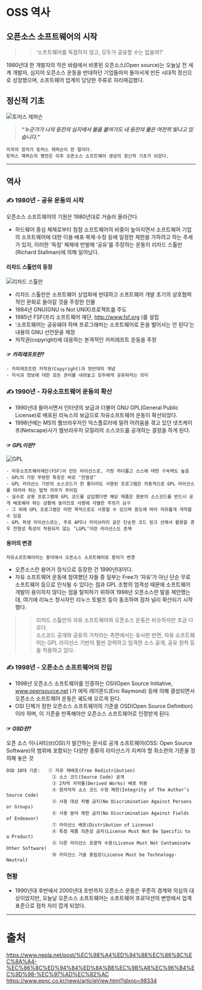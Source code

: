 # OSS 역사

## 오픈소스 소프트웨어의 시작
>> ‘소프트웨어를 독점하지 않고, 모두가 공유할 수는 없을까?'  

1980년대 한 개발자의 작은 바람에서 비롯된 오픈소스(Open source)는 오늘날 전 세계 개발자, 심지어 오픈소스 운동을 반대하던 기업들마저 돌아서게 만든 시대적 정신으로 성장했으며, 소프트웨어 업계의 당당한 주류로 자리매김했다.

## 정신적 기초
![토머스 제퍼슨](http://www.sisunnews.co.kr/news/photo/201901/96189_213002_4548.jpg)

> ***“누군가가 나의 등잔의 심지에서 불을 붙여가도 내 등잔의 불은 여전히 빛나고 있습니다.”***  
```
미국의 정치가 토머스 제퍼슨이 한 말이다.   
토머스 제퍼슨의 명언은 이후 오픈소스 소프트웨어 생성의 정신적 기초가 되었다.
```

* * *

## 역사

### ✍ 1980년 - 공유 운동의 시작
오픈소스 소프트웨어의 기원은 1980년대로 거슬러 올라간다.  
* 하드웨어 중심 체제로부터 점점 소프트웨어의 비중이 높아지면서 소프트웨어 기업의 소프트웨어에 대한 이용·배포·복제·수정 등에 일정한 제한을 가하려고 하는 추세가 있자, 이러한 ‘독점’ 체제에 반발해 ‘공유’를 주장하는 운동이 리차드 스톨만(Richard Stallman)에 의해 일어났다.


#### 리차드 스톨만의 등장
![리차드 스톨만](https://news.skhynix.co.kr/hubfs/B_NewsRoom/Technology%28362%29/%EB%B0%98%EB%8F%84%EC%B2%B4%28216%29/2015/0923/%5B%EB%B0%98%EB%8F%84%EC%B2%B4%20%EC%9D%B8%EB%AA%85%EC%82%AC%EC%A0%84%5D%20%EC%9E%90%EC%9C%A0%20%EC%86%8C%ED%94%84%ED%8A%B8%EC%9B%A8%EC%96%B4%20%EC%9A%B4%EB%8F%99%EC%9D%84%20%EC%9D%B4%EB%81%88%20%EB%A6%AC%EC%B2%98.png)

* 리차드 스톨만은 소프트웨어 상업화에 반대하고 소프트웨어 개발 초기의 상호협력적인 문화로 돌아갈 것을 주장한 인물
* 1984년 GNU(GNU is Not UNIX)프로젝트를 주도
* 1985년 FSF(프리 소프트웨어 재단, http://www.fsf.org )를 설립  
* ‘소프트웨어는 공유돼야 하며 프로그래머는 소프트웨어로 돈을 벌어서는 안 된다’는 내용의 GNU 선언문을 제정
* 저작권(copyright)에 대응하는 본격적인 카피레프트 운동을 주창


#### ☞ ***카피레프트란?***
```
- 카피레프트란 저작권(Copyright)과 정반대의 개념  
- 지식과 정보에 대한 모든 권리를 내려놓고 모두에게 공유하자는 의미
```

### ✍ 1990년 - 자유소프트웨어 운동의 확산
* 1990년대 들어서면서 인터넷의 보급과 더불어 GNU GPL(General Public License)로 배포된 리눅스의 보급으로 자유소프트웨어 운동이 확산되었다. 
* 1998년에는 MS의 웹브라우저인 익스플로러에 밀려 어려움을 겪고 있던 넷츠케이프(Netscape)사가 웹브라우저 모질라의 소스코드를 공개하는 결정을 하게 된다.

#### ☞ ***GPL이란?***

![GPL](https://cdn.epnc.co.kr/news/photo/202006/98334_91044_4654.jpg)
```
- 자유소프트웨어재단(FSF)이 만든 라이선스로, 가장 까다롭고 소스에 대한 구속력도 높음  
- GPL의 가장 뚜렷한 특징은 바로 ‘전염성’   
- GPL 라이선스 기반의 소스코드가 한 줄이라도 사용된 프로그램은 자동적으로 GPL 라이선스를 따라야 하는 법적 의무가 주어짐
- 실수로 상용 프로그램에 GPL 코드를 삽입했다면 해당 제품은 원본의 소스코드를 반드시 공개 배포해야 하는 상황에 놓이므로 사용에 각별한 주의가 요구   
- 그 외에 GPL 프로그램은 어떤 목적으로도 사용할 수 있으며 용도에 따라 자유롭게 개작할 수 있음   
- GPL 파생 라이선스로는, 주로 API나 라이브러리 같은 단순한 코드 링크 선에서 활용할 경우 전염성 특성이 적용되지 않는 ‘LGPL’이란 라이선스도 존재
```

#### 용어의 변경
```
자유소프트웨어라는 용어에서 오픈소스 소프트웨어로 용어가 변경
```
* 오픈소스란 용어가 정식으로 등장한 건 1990년대이다.
* 자유 소프트웨어 운동에 참여했던 자들 중 일부는 Free가 ‘자유’가 아닌 단순 무료 소프트웨어 등으로 인식될 수 있다는 점과 GPL 조항의 엄격성 때문에 소프트웨어 개발이 용이하지 않다는 점을 탈피하기 위하여 1998년 오픈소스란 말을 제안했는데, 여기에 리눅스 창시자인 리누스 토발즈 등이 동조하며 점차 널리 확산되기 시작했다.

>> 리처드 스톨만의 자유 소프트웨어와 오픈소스 운동은 비슷하지만 조금 다르다.   
   소스코드 공개와 공유의 가치라는 측면에서는 유사한 반면, 자유 소프트웨어는 GPL 라이선스 기반의 훨씬 강력하고 엄격한 소스 공개, 공유 원칙 등을 적용하고 있다.


### ✍ 1998년 - 오픈소스 소프트웨어의 진입
* 1998년 오픈소스 소프트웨어를 인증하는 OSI(Open Source Initiative, www.opensource.net )가 에릭 레이몬드(Eric Raymond) 등에 의해 결성되면서 오픈소스 소프트웨어 운동은 궤도에 오르게 된다.
* OSI 단체가 정한 오픈소스 소프트웨어의 기준을 OSD(Open Source Definition)이라 하며, 이 기준을 만족해야만 오픈소스 소프트웨어로 인정받게 된다.

#### ☞ ***OSD란?***
오픈 소스 이니셔티브(OSI)가 발간하는 문서로 공개 소프트웨어(OSS: Open Source Software)의 범위에 포함되는 다양한 종류의 라이선스가 지켜야 할 최소한의 기준을 정의해 놓은 것  
```
OSD 10대 기준:   ① 자유 재배포(Free Redistribution)   
                 ② 소스 코드(Source Code) 공개   
                 ③ 2차적 저작물(Derived Works) 배포 허용   
                 ④ 원저작자 소스 코드 수정 제한(Integrity of The Author’s Source Code)   
                 ⑤ 사용 대상 차별 금지(No Discrimination Against Persons or Groups)   
                 ⑥ 사용 분야 제한 금지(No Discrimination Against Fields of Endeavor)   
                 ⑦ 라이선스 배포(Distribution of License)   
                 ⑧ 특정 제품 의존성 금지(License Must Not Be Specific to a Product)   
                 ⑨ 다른 라이선스 포괄적 수용(License Must Not Contaminate Other Software)   
                 ⑩ 라이선스 기술 중립성(License Must be Technology-Neutral)
```

### 현황
* 1990년대 후반에서 2000년대 초반까지 오픈소스 운동은 꾸준히 경계와 의심의 대상이었지만, 오늘날 오픈소스 소프트웨어는 소프트웨어 프로덕션의 변방에서 업계 표준으로 점차 자리 잡게 되었다.

* * *
# 출처

https://www.nepla.net/post/%EC%98%A4%ED%94%88%EC%86%8C%EC%8A%A4-%EC%86%8C%ED%94%84%ED%8A%B8%EC%9B%A8%EC%96%B4%EC%9D%98-%EC%97%AD%EC%82%AC
https://www.epnc.co.kr/news/articleView.html?idxno=98334
